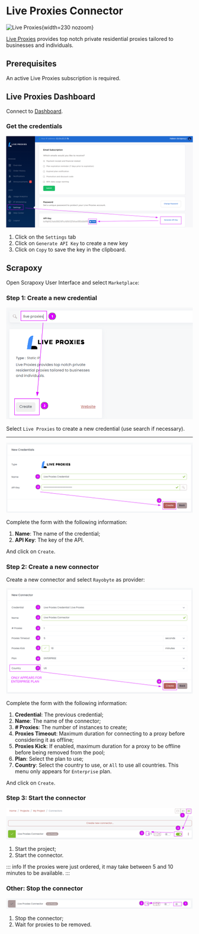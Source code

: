 # Live Proxies Connector

![Live Proxies](/assets/images/liveproxies.svg){width=230 nozoom}

[Live Proxies](https://liveproxies.io/?utm_source=scrapoxy) provides top notch private residential proxies tailored to businesses and individuals.


## Prerequisites

An active Live Proxies subscription is required.


## Live Proxies Dashboard

Connect to [Dashboard](https://liveproxies.io/dashboard/overview/?utm_source=scrapoxy).


### Get the credentials

![Live Proxies API Key](liveproxies_apikey.png)

1. Click on the `Settings` tab
2. Click on `Generate API Key` to create a new key
3. Click on `Copy` to save the key in the clipboard.


## Scrapoxy

Open Scrapoxy User Interface and select `Marketplace`:


### Step 1: Create a new credential

![Credential Select](spx_credential_select.png)

Select `Live Proxies` to create a new credential (use search if necessary).


---

![Credential Form](spx_credential_create.png)

Complete the form with the following information:
1. **Name**: The name of the credential;
2. **API Key**: The key of the API.

And click on `Create`.


### Step 2: Create a new connector

Create a new connector and select `Rayobyte` as provider:

![Connector Create](spx_connector_create.png)

Complete the form with the following information:
1. **Credential**: The previous credential;
2. **Name**: The name of the connector;
3. **# Proxies**: The number of instances to create;
4. **Proxies Timeout**: Maximum duration for connecting to a proxy before considering it as offline;
5. **Proxies Kick**: If enabled, maximum duration for a proxy to be offline before being removed from the pool;
6. **Plan**: Select the plan to use;
7. **Country**: Select the country to use, or `All` to use all countries. This menu only appears for `Enterprise` plan.

And click on `Create`.


### Step 3: Start the connector

![Connector Start](spx_connector_start.png)

1. Start the project;
2. Start the connector.

::: info
If the proxies were just ordered, it may take between 5 and 10 minutes to be available.
:::


### Other: Stop the connector

![Connector Stop](spx_connector_stop.png)

1. Stop the connector;
2. Wait for proxies to be removed.
